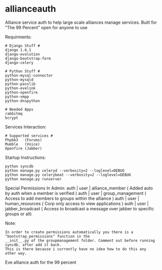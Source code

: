 allianceauth
============
Alliance service auth to help large scale alliances manage services.
Built for "The 99 Percent" open for anyone to use

Requirments:

    # Django Stuff #
    django 1.6.1
    django-evolution
    django-bootstrap-form
    django-celery
    
    # Python Stuff #
    python-mysql-connector
    python-mysqld
    python-passlib
    python-evelink
    python-openfire
    python-xmpp
    python-dnspython
    
    # Needed Apps
    rabbitmq
    bcrypt
    
Services Interaction:

    # Supported services #
    Phpbb3   (Forums)
    Mumble   (Voice)
    Openfire (Jabber)
    
    
Startup Instructions:

    python syncdb
    python manage.py celeryd --verbosity=2 --loglevel=DEBUG
    python manage.py celerybeat --verbosity=2 --loglevel=DEBUG
    python manage.py runserver

Special Permissions In Admin:
    auth | user | alliance_member ( Added auto by auth when a member is verified )
    auth | user | group_management ( Access to add members to groups within the alliance )
    auth | user | human_resources ( Corp only access to view applications )
    auth | user | jabber_broadcast ( Access to broadcast a message over jabber to specific groups or all)


Note:

    In order to create permissions automatically you there is a "bootstrap_permissions" function in the
    __init__.py of the groupmanagement folder. Comment out before running syncdb, after add it back.
    This is there because i currently have no idea how to do this any other way.

    

Eve alliance auth for the 99 percent
